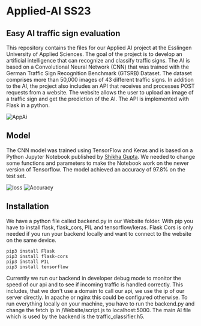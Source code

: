 # Applied-AI SS23
## Easy AI traffic sign evaluation

This repository contains the files for our Applied AI project at the Esslingen University of Applied Sciences. The goal of the project is to develop an artificial intelligence that can recognize and classify traffic signs. The AI is based on a Convolutional Neural Network (CNN) that was trained with the German Traffic Sign Recognition Benchmark (GTSRB) Dataset. The dataset comprises more than 50,000 images of 43 different traffic signs.
In addition to the AI, the project also includes an API that receives and processes POST requests from a website. The website allows the user to upload an image of a traffic sign and get the prediction of the AI. The API is implemented with Flask in a python.

![AppAi](https://github.com/Flo96S/AppliedAISS23/assets/35099715/a8fa3549-b30d-4297-ae95-565ff610b8cd)

## Model

The CNN model was trained using TensorFlow and Keras and is based on a Python Jupyter Notebook published by [Shikha Gupta](https://www.analyticsvidhya.com/blog/2021/12/traffic-signs-recognition-using-cnn-and-keras-in-python/). We needed to change some functions and parameters to make the Notebook work on the newer version of Tensorflow. The model achieved an accuracy of 97.8% on the test set.

![loss](https://github.com/Flo96S/AppliedAISS23/assets/35099715/fa39e439-30ca-4ec8-9078-f1ff3543d872)
![Accuracy](https://github.com/Flo96S/AppliedAISS23/assets/35099715/b2e31ac4-0e1e-4f05-baa9-b6eecbcac0e0)

## Installation

We have a python file called backend.py in our Website folder. With pip you have to install flask, flask_cors, PIL and tensorflow/keras. 
Flask Cors is only needed if you run your backend locally and want to connect to the website on the same device.
```linux
pip3 install Flask
pip3 install flask-cors
pip3 install PIL
pip3 install tensorflow
```
Currently we run our backend in developer debug mode to monitor the speed of our api and to see if incoming traffic is handled correctly. This includes, that we don't use a domain to call our api, we use the ip of our server directly. In apache or nginx this could be configured otherwise. To run everything locally on your machine, you have to run the backend.py and change the fetch ip in /Website/script.js to localhost:5000. The main AI file which is used by the backend is the traffic_classifier.h5.
